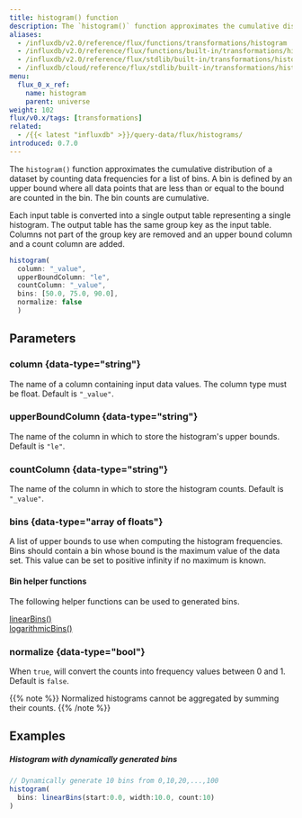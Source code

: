 ```yaml
---
title: histogram() function
description: The `histogram()` function approximates the cumulative distribution of a dataset by counting data frequencies for a list of bins.
aliases:
  - /influxdb/v2.0/reference/flux/functions/transformations/histogram
  - /influxdb/v2.0/reference/flux/functions/built-in/transformations/histogram/
  - /influxdb/v2.0/reference/flux/stdlib/built-in/transformations/histogram/
  - /influxdb/cloud/reference/flux/stdlib/built-in/transformations/histogram/
menu:
  flux_0_x_ref:
    name: histogram
    parent: universe
weight: 102
flux/v0.x/tags: [transformations]
related:
  - /{{< latest "influxdb" >}}/query-data/flux/histograms/
introduced: 0.7.0
---
```


The `histogram()` function approximates the cumulative distribution of a dataset by counting data frequencies for a list of bins.
A bin is defined by an upper bound where all data points that are less than or equal to the bound are counted in the bin.
The bin counts are cumulative.

Each input table is converted into a single output table representing a single histogram.
The output table has the same group key as the input table.
Columns not part of the group key are removed and an upper bound column and a count column are added.

```js
histogram(
  column: "_value",
  upperBoundColumn: "le",
  countColumn: "_value",
  bins: [50.0, 75.0, 90.0],
  normalize: false
  )
```

## Parameters

### column {data-type="string"}
The name of a column containing input data values.
The column type must be float.
Default is `"_value"`.

### upperBoundColumn {data-type="string"}
The name of the column in which to store the histogram's upper bounds.
Default is `"le"`.

### countColumn {data-type="string"}
The name of the column in which to store the histogram counts.
Default is `"_value"`.

### bins {data-type="array of floats"}
A list of upper bounds to use when computing the histogram frequencies.
Bins should contain a bin whose bound is the maximum value of the data set.
This value can be set to positive infinity if no maximum is known.

#### Bin helper functions
The following helper functions can be used to generated bins.

[linearBins()](/flux/v0.x/stdlib/universe/linearbins)  
[logarithmicBins()](/flux/v0.x/stdlib/universe/logarithmicbins)

### normalize {data-type="bool"}
When `true`, will convert the counts into frequency values between 0 and 1.
Default is `false`.

{{% note %}}
Normalized histograms cannot be aggregated by summing their counts.
{{% /note %}}

## Examples

##### Histogram with dynamically generated bins
```js
// Dynamically generate 10 bins from 0,10,20,...,100
histogram(
  bins: linearBins(start:0.0, width:10.0, count:10)
)
```

